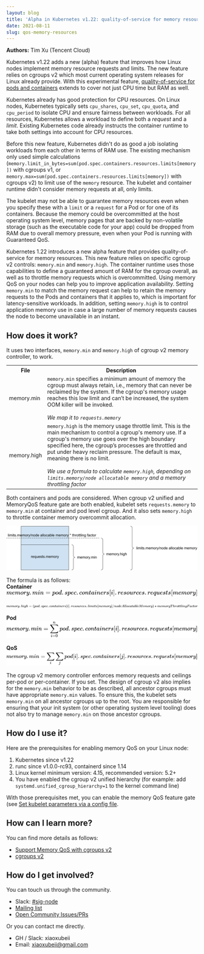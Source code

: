 ```yaml
---
layout: blog
title: 'Alpha in Kubernetes v1.22: quality-of-service for memory resources'
date: 2021-08-11
slug: qos-memory-resources
---
```


**Authors:** Tim Xu (Tencent Cloud)

Kubernetes v1.22 adds a new (alpha) feature that improves how Linux nodes implement memory resource requests and limits. The new feature relies on cgroups v2 which most current operating system releases for Linux already provide. With this experimental feature, [quality-of-service for pods and containers](/docs/tasks/configure-pod-container/quality-service-pod/) extends to cover not just CPU time but RAM as well.

Kubernetes already has good protection for CPU resources. On Linux nodes, Kubernetes typically sets `cpu_shares`, `cpu_set`, `cpu_quota`, and `cpu_period` to isolate CPU and ensure fairness between workloads. For all resources, Kubernetes allows a workload to define both a _request_ and a _limit_. Existing Kubernetes code already instructs the container runtime to take both settings into account for CPU resources.
	
Before this new feature, Kubernetes didn't do as good a job isolating workloads from each other in terms of RAM use. The existing mechanism only used simple calculations (`memory.limit_in_bytes=sum(pod.spec.containers.resources.limits[memory])` with cgroups v1, or `memory.max=sum(pod.spec.containers.resources.limits[memory])` with cgroups v2) to limit use of the `memory` resource. The kubelet and container runtime didn't consider memory requests at all, only limits.

The kubelet may not be able to guarantee memory resources even when you specify these with a `limit` or a `request` for a Pod or for one of its containers. Because the memory could be overcommitted at the host operating system level, memory pages that are backed by non-volatile storage (such as the executable code for your app) could be dropped from RAM due to overall memory pressure, even when your Pod is running with Guaranteed QoS.

Kubernetes 1.22 introduces a new alpha feature that provides quality-of-service for memory resources. This new feature relies on specific cgroup v2 controls: `memory.min` and `memory.high`. The container runtime uses those capabilities to define a guaranteed amount of RAM for the cgroup overall, as well as to throttle memory requests which is overcommitted. Using memory QoS on your nodes can help you to improve application availability. Setting `memory.min` to match the memory request can help to retain the memory requests to the Pods and containers that it applies to, which is important for latency-sensitive workloads. In addition, setting `memory.high` is to control application memory use in case a large number of memory requests causes the node to become unavailable in an instant.

## How does it work?
It uses two interfaces, `memory.min` and `memory.high` of cgroup v2 memory controller, to work.

<table>
    <tr>
        <th style="text-align:center">File</th>
        <th style="text-align:center">Description</th>
   </tr>
   <tr>
        <td>memory.min</td>
        <td><code>memory.min</code> specifies a minimum amount of memory the cgroup must always retain, i.e., memory that can never be reclaimed by the system. If the cgroup's memory usage reaches this low limit and can’t be increased, the system OOM killer will be invoked.
        <br>
        <br>
        <i>We map it to <code>requests.memory</code></i>
        </td>
   </tr>
   <tr>
       <td>memory.high</td>
       <td><code>memory.high</code> is the memory usage throttle limit. This is the main mechanism to control a cgroup's memory use. If a cgroup's memory use goes over the high boundary specified here, the cgroup’s processes are throttled and put under heavy reclaim pressure. The default is max, meaning there is no limit. 
       <br>
       <br>
       <i>We use a formula to calculate <code>memory.high</code>, depending on <code>limits.memory/node allocatable memory</code> and a memory throttling factor</i>
       </td>
   </tr>
</table>

Both containers and pods are considered. When cgroup v2 unified and MemoryQoS feature gate are both enabled, kubelet sets `requests.memory` to `memory.min` at container and pod level cgroup. And it also sets `memory.high` to throttle container memory overcommit allocation.

![](./memory-qos-cal.svg)

The formula is as follows:  
**Container**  
![](./container-memory-min.svg)

![](./container-memory-high.svg)

**Pod**  
![](./pod-memory-min.svg)

**QoS**  
![](./qos-memory-min.svg)


The cgroup v2 memory controller enforces memory requests and ceilings per-pod or per-container. If you set. The design of cgroup v2 also implies for the `memory.min` behavior to be as described, all ancestor cgroups must have appropriate `memory.min` values. To ensure this, the kubelet sets `memory.min` on all ancestor cgroups up to the root. You are responsible for ensuring that your init system (or other operating system level tooling) does not also try to manage `memory.min` on those ancestor cgroups.

## How do I use it?
Here are the prerequisites for enabling memory QoS on your Linux node:

1. Kubernetes since v1.22
2. runc since v1.0.0-rc93, containerd since 1.14
3. Linux kernel minimum version: 4.15, recommended version: 5.2+
4. You have enabled the cgroup v2 unified hierarchy (for example: add `systemd.unified_cgroup_hierarchy=1` to the kernel command line)

With those prerequisites met, you can enable the memory QoS feature gate (see [Set kubelet parameters via a config file](/docs/tasks/administer-cluster/kubelet-config-file/).
    
## How can I learn more?

You can find more details as follows:
- [Support Memory QoS with cgroups v2](https://github.com/kubernetes/enhancements/tree/master/keps/sig-node/2570-memory-qos/#readme)
- [cgroups v2](https://github.com/kubernetes/enhancements/tree/master/keps/sig-node/2254-cgroup-v2/#readme)

## How do I get involved?
You can touch us through the community.
- Slack: [#sig-node](https://kubernetes.slack.com/messages/sig-node)
- [Mailing list](https://groups.google.com/forum/#!forum/kubernetes-sig-node)
- [Open Community Issues/PRs](https://github.com/kubernetes/community/labels/sig%2Fnode)

Or you can contact me directly.
- GH / Slack: xiaoxubeii
- Email: xiaoxubeii@gmail.com